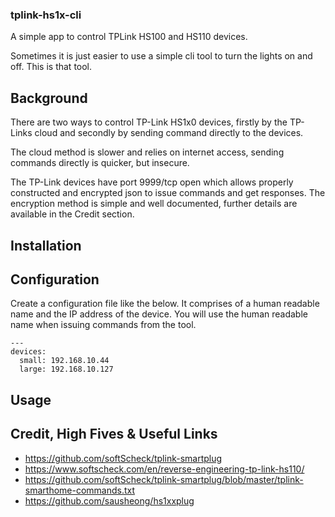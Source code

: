 ### tplink-hs1x-cli

A simple app to control TPLink HS100 and HS110 devices.

Sometimes it is just easier to use a simple cli tool to turn the lights on and off.  This is that tool.


## Background

There are two ways to control TP-Link HS1x0 devices, firstly by the TP-Links cloud and secondly by sending command directly to the devices.

The cloud method is slower and relies on internet access, sending commands directly is quicker, but insecure.

The TP-Link devices have port 9999/tcp open which allows properly constructed and encrypted json to issue commands and get responses.  The encryption method is simple and well documented, further details are available in the Credit section.

## Installation

## Configuration

Create a configuration file like the below.  It comprises of a human readable name and the IP address of the device.  You will use the human readable name when issuing commands from the tool.

```
---
devices:
  small: 192.168.10.44
  large: 192.168.10.127
```

## Usage


## Credit, High Fives & Useful Links
- https://github.com/softScheck/tplink-smartplug
- https://www.softscheck.com/en/reverse-engineering-tp-link-hs110/
- https://github.com/softScheck/tplink-smartplug/blob/master/tplink-smarthome-commands.txt
- https://github.com/sausheong/hs1xxplug
